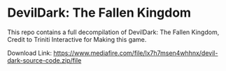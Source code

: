 # DevilDark: The Fallen Kingdom
This repo contains a full decompilation of DevilDark: The Fallen Kingdom, Credit to Triniti Interactive for Making this game.

Download Link: https://www.mediafire.com/file/lx7h7msen4whhnx/devil-dark-source-code.zip/file
